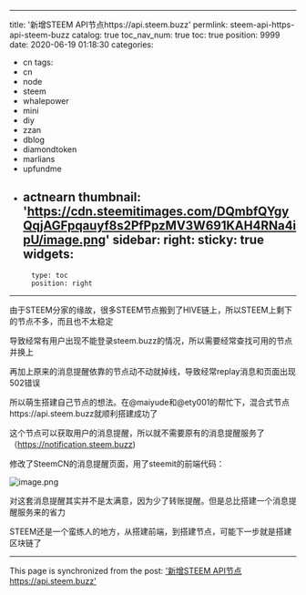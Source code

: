 
---
title: '新增STEEM API节点https://api.steem.buzz'
permlink: steem-api-https-api-steem-buzz
catalog: true
toc_nav_num: true
toc: true
position: 9999
date: 2020-06-19 01:18:30
categories:
- cn
tags:
- cn
- node
- steem
- whalepower
- mini
- diy
- zzan
- dblog
- diamondtoken
- marlians
- upfundme
- actnearn
thumbnail: 'https://cdn.steemitimages.com/DQmbfQYgyQqjAGFpqauyf8s2PfPpzMV3W691KAH4RNa4ipU/image.png'
sidebar:
    right:
        sticky: true
widgets:
    -
        type: toc
        position: right
---


由于STEEM分家的缘故，很多STEEM节点搬到了HIVE链上，所以STEEM上剩下的节点不多，而且也不太稳定

导致经常有用户出现不能登录steem.buzz的情况，所以需要经常查找可用的节点并换上

再加上原来的消息提醒依靠的节点动不动就掉线，导致经常replay消息和页面出现502错误

所以萌生搭建自己节点的想法。在@maiyude和@ety001的帮忙下，混合式节点https://api.steem.buzz就顺利搭建成功了

这个节点可以获取用户的消息提醒，所以就不需要原有的消息提醒服务了（https://notification.steem.buzz)

修改了SteemCN的消息提醒页面，用了steemit的前端代码：

![image.png](https://cdn.steemitimages.com/DQmbfQYgyQqjAGFpqauyf8s2PfPpzMV3W691KAH4RNa4ipU/image.png)

对这套消息提醒其实并不是太满意，因为少了转账提醒。但是总比搭建一个消息提醒服务来的省力

STEEM还是一个蛮练人的地方，从搭建前端，到搭建节点，可能下一步就是搭建区块链了

- - -

This page is synchronized from the post: ['新增STEEM API节点https://api.steem.buzz'](https://steemit.com/@ericet/steem-api-https-api-steem-buzz)
